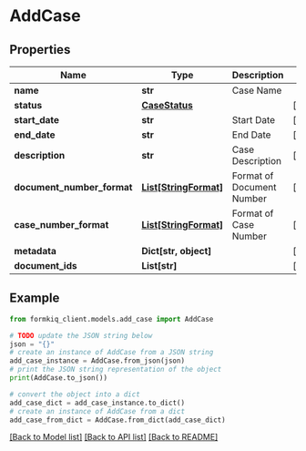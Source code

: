 # AddCase


## Properties

Name | Type | Description | Notes
------------ | ------------- | ------------- | -------------
**name** | **str** | Case Name | 
**status** | [**CaseStatus**](CaseStatus.md) |  | [optional] 
**start_date** | **str** | Start Date | [optional] 
**end_date** | **str** | End Date | [optional] 
**description** | **str** | Case Description | [optional] 
**document_number_format** | [**List[StringFormat]**](StringFormat.md) | Format of Document Number | [optional] 
**case_number_format** | [**List[StringFormat]**](StringFormat.md) | Format of Case Number | [optional] 
**metadata** | **Dict[str, object]** |  | [optional] 
**document_ids** | **List[str]** |  | [optional] 

## Example

```python
from formkiq_client.models.add_case import AddCase

# TODO update the JSON string below
json = "{}"
# create an instance of AddCase from a JSON string
add_case_instance = AddCase.from_json(json)
# print the JSON string representation of the object
print(AddCase.to_json())

# convert the object into a dict
add_case_dict = add_case_instance.to_dict()
# create an instance of AddCase from a dict
add_case_from_dict = AddCase.from_dict(add_case_dict)
```
[[Back to Model list]](../README.md#documentation-for-models) [[Back to API list]](../README.md#documentation-for-api-endpoints) [[Back to README]](../README.md)


